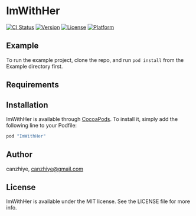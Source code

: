 # ImWithHer

[![CI Status](http://img.shields.io/travis/canzhiye/ImWithHer.svg?style=flat)](https://travis-ci.org/canzhiye/ImWithHer)
[![Version](https://img.shields.io/cocoapods/v/ImWithHer.svg?style=flat)](http://cocoapods.org/pods/ImWithHer)
[![License](https://img.shields.io/cocoapods/l/ImWithHer.svg?style=flat)](http://cocoapods.org/pods/ImWithHer)
[![Platform](https://img.shields.io/cocoapods/p/ImWithHer.svg?style=flat)](http://cocoapods.org/pods/ImWithHer)

## Example

To run the example project, clone the repo, and run `pod install` from the Example directory first.

## Requirements

## Installation

ImWithHer is available through [CocoaPods](http://cocoapods.org). To install
it, simply add the following line to your Podfile:

```ruby
pod "ImWithHer"
```

## Author

canzhiye, canzhiye@gmail.com

## License

ImWithHer is available under the MIT license. See the LICENSE file for more info.
